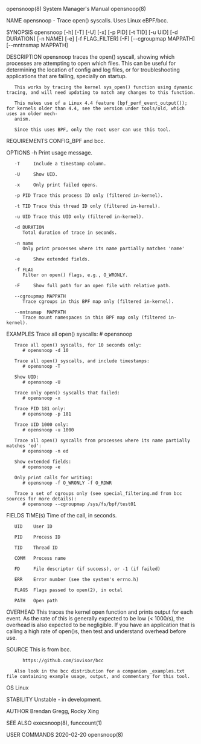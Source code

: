 opensnoop(8)							    System Manager's Manual							  opensnoop(8)

NAME
       opensnoop - Trace open() syscalls. Uses Linux eBPF/bcc.

SYNOPSIS
       opensnoop [-h] [-T] [-U] [-x] [-p PID] [-t TID] [-u UID]
		    [-d DURATION] [-n NAME] [-e] [-f FLAG_FILTER] [-F]
		    [--cgroupmap MAPPATH] [--mntnsmap MAPPATH]

DESCRIPTION
       opensnoop  traces  the  open()  syscall, showing which processes are attempting to open which files. This can be useful for determining the location of
       config and log files, or for troubleshooting applications that are failing, specially on startup.

       This works by tracing the kernel sys_open() function using dynamic tracing, and will need updating to match any changes to this function.

       This makes use of a Linux 4.4 feature (bpf_perf_event_output()); for kernels older than 4.4, see the version under tools/old, which uses an older mech‐
       anism.

       Since this uses BPF, only the root user can use this tool.

REQUIREMENTS
       CONFIG_BPF and bcc.

OPTIONS
       -h     Print usage message.

       -T     Include a timestamp column.

       -U     Show UID.

       -x     Only print failed opens.

       -p PID Trace this process ID only (filtered in-kernel).

       -t TID Trace this thread ID only (filtered in-kernel).

       -u UID Trace this UID only (filtered in-kernel).

       -d DURATION
	      Total duration of trace in seconds.

       -n name
	      Only print processes where its name partially matches 'name'

       -e     Show extended fields.

       -f FLAG
	      Filter on open() flags, e.g., O_WRONLY.

       -F     Show full path for an open file with relative path.

       --cgroupmap MAPPATH
	      Trace cgroups in this BPF map only (filtered in-kernel).

       --mntnsmap  MAPPATH
	      Trace mount namespaces in this BPF map only (filtered in-kernel).

EXAMPLES
       Trace all open() syscalls:
	      # opensnoop

       Trace all open() syscalls, for 10 seconds only:
	      # opensnoop -d 10

       Trace all open() syscalls, and include timestamps:
	      # opensnoop -T

       Show UID:
	      # opensnoop -U

       Trace only open() syscalls that failed:
	      # opensnoop -x

       Trace PID 181 only:
	      # opensnoop -p 181

       Trace UID 1000 only:
	      # opensnoop -u 1000

       Trace all open() syscalls from processes where its name partially matches 'ed':
	      # opensnoop -n ed

       Show extended fields:
	      # opensnoop -e

       Only print calls for writing:
	      # opensnoop -f O_WRONLY -f O_RDWR

       Trace a set of cgroups only (see special_filtering.md from bcc sources for more details):
	      # opensnoop --cgroupmap /sys/fs/bpf/test01

FIELDS
       TIME(s)
	      Time of the call, in seconds.

       UID    User ID

       PID    Process ID

       TID    Thread ID

       COMM   Process name

       FD     File descriptor (if success), or -1 (if failed)

       ERR    Error number (see the system's errno.h)

       FLAGS  Flags passed to open(2), in octal

       PATH   Open path

OVERHEAD
       This traces the kernel open function and prints output for each event. As the rate of this is generally expected to be low (< 1000/s), the overhead  is
       also expected to be negligible. If you have an application that is calling a high rate of open()s, then test and understand overhead before use.

SOURCE
       This is from bcc.

	      https://github.com/iovisor/bcc

       Also look in the bcc distribution for a companion _examples.txt file containing example usage, output, and commentary for this tool.

OS
       Linux

STABILITY
       Unstable - in development.

AUTHOR
       Brendan Gregg, Rocky Xing

SEE ALSO
       execsnoop(8), funccount(1)

USER COMMANDS								  2020-02-20								  opensnoop(8)
